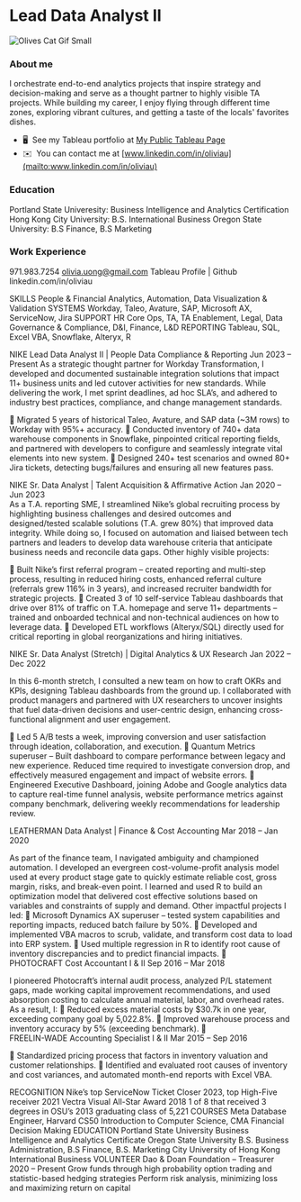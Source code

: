 # Lead Data Analyst II
![Olives Cat Gif Small](https://github.com/oliviasportfolio/oliviasportfolio/assets/30008823/f44db085-717b-4802-a707-b4d6c374255f)

### About me 
I orchestrate end-to-end analytics projects that inspire strategy and decision-making and serve as a thought partner to highly visible TA projects. While building my career, I enjoy flying through different time zones, exploring vibrant cultures, and getting a taste of the locals' favorites dishes.
* 🖥️  See my Tableau portfolio at [My Public Tableau Page](http://rb.gy/appacu)
* ✉️  You can contact me at [www.linkedin.com/in/oliviau](mailto:www.linkedin.com/in/oliviau)

### Education
Portland State Univeresity: Business Intelligence and Analytics Certification
Hong Kong City University: B.S. International Business 
Oregon State University: B.S Finance, B.S Marketing

### Work Experience
971.983.7254
olivia.uong@gmail.com
Tableau Profile | Github
linkedin.com/in/oliviau

SKILLS		People & Financial Analytics, Automation, Data Visualization & Validation 
SYSTEMS 	Workday, Taleo, Avature, SAP, Microsoft AX, ServiceNow, Jira
SUPPORT 	HR Core Ops, TA, TA Enablement, Legal, Data Governance & Compliance, D&I, Finance, L&D
REPORTING	Tableau, SQL, Excel VBA, Snowflake, Alteryx, R

NIKE	 Lead Data Analyst II | People Data Compliance & Reporting 		        Jun 2023 – Present
As a strategic thought partner for Workday Transformation, I developed and documented sustainable integration solutions that impact 11+ business units and led cutover activities for new standards. While delivering the work, I met sprint deadlines, ad hoc SLA’s, and adhered to industry best practices, compliance, and change management standards. 

	Migrated 5 years of historical Taleo, Avature, and SAP data (~3M rows) to Workday with 95%+ accuracy.
	Conducted inventory of 740+ data warehouse components in Snowflake, pinpointed critical reporting fields, and partnered with developers to configure and seamlessly integrate vital elements into new system.
	Designed 240+ test scenarios and owned 80+ Jira tickets, detecting bugs/failures and ensuring all new features pass.

NIKE	 Sr. Data Analyst | Talent Acquisition & Affirmative Action 	                    Jan 2020 – Jun 2023                
As a T.A. reporting SME, I streamlined Nike’s global recruiting process by highlighting business challenges and desired outcomes and designed/tested scalable solutions (T.A. grew 80%) that improved data integrity. While doing so, I focused on automation and liaised between tech partners and leaders to develop data warehouse criteria that anticipate business needs and reconcile data gaps. Other highly visible projects:

	Built Nike’s first referral program – created reporting and multi-step process, resulting in reduced hiring costs, enhanced referral culture (referrals grew 116% in 3 years), and increased recruiter bandwidth for strategic projects.
	Created 3 of 10 self-service Tableau dashboards that drive over 81% of traffic on T.A. homepage and serve 11+ departments – trained and onboarded technical and non-technical audiences on how to leverage data.
	Developed ETL workflows (Alteryx/SQL) directly used for critical reporting in global reorganizations and hiring initiatives.

NIKE	Sr. Data Analyst (Stretch) | Digital Analytics & UX Research  		      Jan 2022 – Dec 2022

In this 6-month stretch, I consulted a new team on how to craft OKRs and KPIs, designing Tableau dashboards from the ground up. I collaborated with product managers and partnered with UX researchers to uncover insights that fuel data-driven decisions and user-centric design, enhancing cross-functional alignment and user engagement.

	Led 5 A/B tests a week, improving conversion and user satisfaction through ideation, collaboration, and execution.
	Quantum Metrics superuser – Built dashboard to compare performance between legacy and new experience. Reduced time required to investigate conversion drop, and effectively measured engagement and impact of website errors.
	Engineered Executive Dashboard, joining Adobe and Google analytics data to capture real-time funnel analysis, website performance metrics against company benchmark, delivering weekly recommendations for leadership review.

LEATHERMAN	 Data Analyst | Finance & Cost Accounting		     Mar 2018 – Jan 2020

As part of the finance team, I navigated ambiguity and championed automation. I developed an evergreen cost-volume-profit analysis model used at every product stage gate to quickly estimate reliable cost, gross margin, risks, and break-even point. I learned and used R to build an optimization model that delivered cost effective solutions based on variables and constraints of supply and demand. Other impactful projects I led:
	Microsoft Dynamics AX superuser – tested system capabilities and reporting impacts, reduced batch failure by 50%.
	Developed and implemented VBA macros to scrub, validate, and transform cost data to load into ERP system. 
	Used multiple regression in R to identify root cause of inventory discrepancies and to predict financial impacts. 
	
PHOTOCRAFT	Cost Accountant I & II					     Sep 2016 – Mar 2018

I pioneered Photocraft’s internal audit process, analyzed P/L statement gaps, made working capital improvement recommendations, and used absorption costing to calculate annual material, labor, and overhead rates. As a result, I:
	Reduced excess material costs by $30.7k in one year, exceeding company goal by 5,022.8%.
	Improved warehouse process and inventory accuracy by 5% (exceeding benchmark). 
	
FREELIN-WADE	Accounting Specialist I & II 		                               Mar 2015 – Sep 2016

	Standardized pricing process that factors in inventory valuation and customer relationships. 
	Identified and evaluated root causes of inventory and cost variances, and automated month-end reports with Excel VBA.

RECOGNITION 	Nike’s top ServiceNow Ticket Closer 2023, top High-Five receiver 2021
 	           	Vectra Visual All-Star Award 2018 
 	                1 of 8 that received 3 degrees in OSU’s 2013 graduating class of 5,221
COURSES	Meta Database Engineer, Harvard CS50 Introduction to Computer Science, CMA Financial Decision Making 
EDUCATION 	Portland State University Business Intelligence and Analytics Certificate
Oregon State University B.S. Business Administration, B.S Finance, B.S. Marketing
City University of Hong Kong International Business 
VOLUNTEER 	Dao & Doan Foundation – Treasurer 2020 – Present
 		Grow funds through high probability option trading and statistic-based hedging strategies
 		Perform risk analysis, minimizing loss and maximizing return on capital	    




<!--
**oliviasportfolio/oliviasportfolio** is a ✨ _special_ ✨ repository because its `README.md` (this file) appears on your GitHub profile.
### Hi there 👋
Here are some ideas to get you started:

- 🔭 I’m currently working on ...
- 🌱 I’m currently learning ...
- 👯 I’m looking to collaborate on ...
- 🤔 I’m looking for help with ...
- 💬 Ask me about ...
- 📫 How to reach me: ...
- 😄 Pronouns: ...
- ⚡ Fun fact: ...
-->
